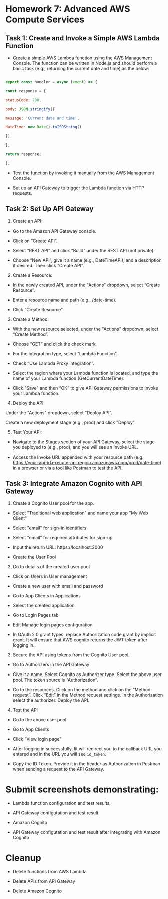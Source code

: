 # Homework 7: Advanced AWS Compute Services

## Task 1: Create and Invoke a Simple AWS Lambda Function

* Create a simple AWS Lambda function using the AWS Management Console. The function can be written in Node.js and should perform a basic task (e.g., returning the current date and time) as the below:

```JavaScript

export const handler = async (event) => {

const response = {

statusCode: 200,

body: JSON.stringify({

message: 'Current date and time',

dateTime: new Date().toISOString()

}),

};

return response;

};

```

* Test the function by invoking it manually from the AWS Management Console.

* Set up an API Gateway to trigger the Lambda function via HTTP requests.

## Task 2: Set Up API Gateway

1. Create an API:

* Go to the Amazon API Gateway console.

* Click on “Create API”.

* Select “REST API” and click “Build” under the REST API (not private).

* Choose “New API”, give it a name (e.g., DateTimeAPI), and a description if desired. Then click “Create API”.

2. Create a Resource:

* In the newly created API, under the "Actions" dropdown, select “Create Resource”.

* Enter a resource name and path (e.g., /date-time).

* Click "Create Resource".

3. Create a Method:

* With the new resource selected, under the "Actions" dropdown, select “Create Method”.

* Choose “GET” and click the check mark.

* For the integration type, select “Lambda Function”.

* Check “Use Lambda Proxy integration”.

* Select the region where your Lambda function is located, and type the name of your Lambda function (GetCurrentDateTime).

* Click "Save" and then “OK” to give API Gateway permissions to invoke your Lambda function.

4. Deploy the API:

Under the "Actions" dropdown, select “Deploy API”.

Create a new deployment stage (e.g., prod) and click "Deploy".

5. Test Your API:

* Navigate to the Stages section of your API Gateway, select the stage you deployed to (e.g., prod), and you will see an Invoke URL.

* Access the Invoke URL appended with your resource path (e.g., https://your-api-id.execute-api.region.amazonaws.com/prod/date-time) in a browser or via a tool like Postman to test the API.

## Task 3: Integrate Amazon Cognito with API Gateway

1. Create a Cognito User pool for the app.

* Select "Traditional web application" and name your app "My Web Client"

* Select "email" for sign-in identifiers

* Select "email" for required attributes for sign-up

* Input the return URL: https://localhost:3000

* Create the User Pool

2. Go to details of the created user pool

* Click on Users in User management

* Create a new user with email and password

* Go to App Clients in Applications

* Select the created application

* Go to Login Pages tab

* Edit Manage login pages configuration

* In OAuth 2.0 grant types: replace Authorization code grant by implicit grant. It will ensure that AWS cognito returns the JWT token after logging in.

3. Secure the API using tokens from the Cognito User pool.

* Go to Authorizers in the API Gateway

* Give it a name. Select Cognito as Authorizer type. Select the above user pool. The token source is “Authorization”.

* Go to the resources. Click on the method and click on the “Method request”. Click “Edit” in the Method request settings. In the Authorization select the authorizer. Deploy the API.

4. Test the API

* Go to the above user pool

* Go to App Clients

* Click "View login page"

* After logging in successfully, Iit will redirect you to the callback URL you entered and in the URL you will see `id_token`.

* Copy the ID Token. Provide it in the header as Authorization in Postman when sending a request to the API Gateway.

 

# Submit screenshots demonstrating:

* Lambda function configuration and test results.

* API Gateway configutation and test result.

* Amazon Cognito

* API Gateway configutation and test result after integrating with Amazon Cognito

# Cleanup

* Delete functions from AWS Lambda

* Delete APIs from API Gateway

* Delete Amazon Cognito